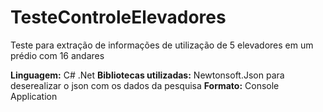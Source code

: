 # TesteControleElevadores
Teste para extração de informações de utilização de 5 elevadores em um prédio com 16 andares

**Linguagem:** C# .Net 
**Bibliotecas utilizadas:** Newtonsoft.Json para deserealizar o json com os dados da pesquisa
**Formato:** Console Application
